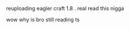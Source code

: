 reuploading eagler craft 1.8 . real read this nigga 


































wow why is bro still  reading ts
